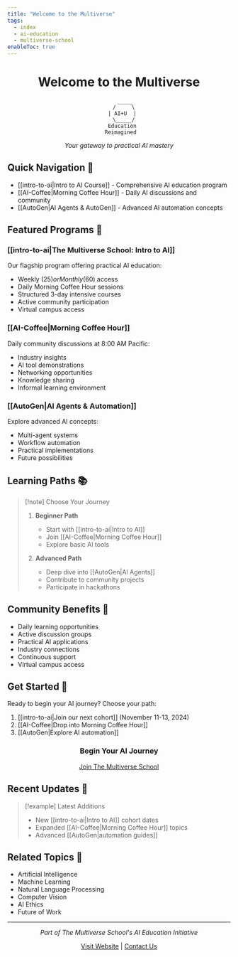 ```yaml
---
title: "Welcome to the Multiverse"
tags:
  - index
  - ai-education
  - multiverse-school
enableToc: true
---
```


<div align="center">

# Welcome to the Multiverse

```ascii
    _____
   /     \
  | AI+U  |
   \_____/
  Education
 Reimagined
```

*Your gateway to practical AI mastery*
</div>

## Quick Navigation 🧭
- [[intro-to-ai|Intro to AI Course]] - Comprehensive AI education program
- [[AI-Coffee|Morning Coffee Hour]] - Daily AI discussions and community
- [[AutoGen|AI Agents & AutoGen]] - Advanced AI automation concepts

## Featured Programs 🌟

### [[intro-to-ai|The Multiverse School: Intro to AI]]
Our flagship program offering practical AI education:
- Weekly ($25) or Monthly ($60) access
- Daily Morning Coffee Hour sessions
- Structured 3-day intensive courses
- Active community participation
- Virtual campus access

### [[AI-Coffee|Morning Coffee Hour]]
Daily community discussions at 8:00 AM Pacific:
- Industry insights
- AI tool demonstrations
- Networking opportunities
- Knowledge sharing
- Informal learning environment

### [[AutoGen|AI Agents & Automation]]
Explore advanced AI concepts:
- Multi-agent systems
- Workflow automation
- Practical implementations
- Future possibilities

## Learning Paths 📚

> [!note] Choose Your Journey
> 1. **Beginner Path**
>    - Start with [[intro-to-ai|Intro to AI]]
>    - Join [[AI-Coffee|Morning Coffee Hour]]
>    - Explore basic AI tools
> 
> 2. **Advanced Path**
>    - Deep dive into [[AutoGen|AI Agents]]
>    - Contribute to community projects
>    - Participate in hackathons

## Community Benefits 🤝

- Daily learning opportunities
- Active discussion groups
- Practical AI applications
- Industry connections
- Continuous support
- Virtual campus access

## Get Started 🎉

Ready to begin your AI journey? Choose your path:

1. [[intro-to-ai|Join our next cohort]] (November 11-13, 2024)
2. [[AI-Coffee|Drop into Morning Coffee Hour]]
3. [[AutoGen|Explore AI automation]]

<div align="center">

### Begin Your AI Journey

[Join The Multiverse School](https://themultiverse.school)

</div>

## Recent Updates 📣

> [!example] Latest Additions
> - New [[intro-to-ai|Intro to AI]] cohort dates
> - Expanded [[AI-Coffee|Morning Coffee Hour]] topics
> - Advanced [[AutoGen|automation guides]]

## Related Topics 🔗
- Artificial Intelligence
- Machine Learning
- Natural Language Processing
- Computer Vision
- AI Ethics
- Future of Work

---

<div align="center">

*Part of The Multiverse School's AI Education Initiative*

[Visit Website](https://themultiverse.school) | [Contact Us](mailto:liz@themultiverse.school)

</div>
